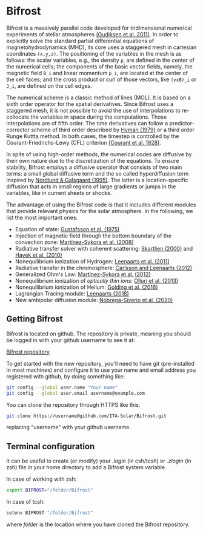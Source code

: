 

# Bifrost

Bifrost is a massively parallel code developed for tridimensional numerical experiments of stellar atmospheres [(Gudiksen et al. 2011)](http://adsabs.harvard.edu/abs/2011A%26A...531A.154G). In order to explicitly solve the standard partial differential equations of magnetohydrodynamics (MHD), its core uses a staggered mesh in cartesian coordinates `(x,y,z)`. The positioning of the variables in the mesh is as follows: the scalar variables, e.g., the density `ρ`, are defined in the center of the numerical cells; the components of the basic vector fields, namely, the magnetic field `B_i` and linear momentum `p_i`,  are located at the center of the cell faces;  and the cross product or curl of those vectors, like `(vxB)_i` or `J_i`, are defined on the cell edges.

The numerical scheme is a classic method of lines (MOL). It is based on a sixth order operator for the spatial derivatives. Since Bifrost uses a staggered mesh, it is not possible to avoid the use of interpolations to re-collocate the variables in space during the computations. Those interpolations are of fifth order. The time derivatives can follow a predictor-corrector scheme of third order described by [Hyman (1979)](https://ui.adsabs.harvard.edu/abs/1979acmp.proc..313H/abstract) or a third order Runge Kuttta method. In both cases, the timestep is controlled by the Courant-Friedrichs-Lewy (CFL) criterion [(Courant et al. 1928)](http://adsabs.harvard.edu/abs/1928MatAn.100...32C).

In spite of using high-order methods, the numerical codes are diffusive by their own nature due to the discretization of the equations. To ensure stability, Bifrost employs a diffusive operator that consists of two main terms: a small global diffusive term and the so called hyperdiffusion term inspired by [Nordlund & Galsgaard (1995)](http://sirrah.troja.mff.cuni.cz/~toast/archiv/nordlund-95.ps). The latter is a location-specific diffusion that acts in small regions of large gradients or jumps in the variables, like in current sheets or shocks.

The advantage of using the Bifrost code is that it includes different modules that provide relevant physics for the solar atmosphere. In the following, we list the most important ones:

- Equation of state: [Gustafsson et al. (1975)](http://adsabs.harvard.edu/abs/1975A%26A....42..407G)
- Injection of magnetic field through the bottom boundary of the convection zone: [Martínez-Sykora et al. (2008)](http://adsabs.harvard.edu/abs/2008ApJ...679..871M)
- Radiative transfer solver with coherent scattering: [Skartlien (2000)](http://adsabs.harvard.edu/abs/2000ApJ...536..465S) and [Hayek et al. (2010)](http://adsabs.harvard.edu/abs/2010A%26A...517A..49H)
- Nonequilibrium ionization of Hydrogen: [Leenaarts et al. (2011)](http://adsabs.harvard.edu/abs/2011A%26A...530A.124L)
- Radiative transfer in the chromosphere: [Carlsson and Leenaarts (2012)](http://adsabs.harvard.edu/abs/2012A%26A...539A..39C)
- Generalized Ohm's Law: [Martínez-Sykora et al. (2012)](http://adsabs.harvard.edu/abs/2012ApJ...753..161M)
- Nonequilibrium ionization of _optically thin ions_: [Olluri et al. (2013)](http://adsabs.harvard.edu/abs/2013AJ....145...72O)
- Nonequilibrium ionization of Helium: [Golding et al. (2016)](http://adsabs.harvard.edu/abs/2016ApJ...817..125G)
- Lagrangian Tracing module: [Leenaarts (2018)](http://adsabs.harvard.edu/abs/2018A%26A...616A.136L)
- New ambipolar diffusion module: [Nóbrega-Siverio et al. (2020)](https://ui.adsabs.harvard.edu/abs/2020A%26A...638A..79N/abstract)



## Getting Bifrost

Bifrost is located on github. The repository is private, meaning you
should be logged in with your github username to see it at:

[Bifrost repository](https://github.com/ITA-Solar/Bifrost)

To get started with the new repository, you'll need to have git
(pre-installed in most machines) and configure it to use your name and
email address you registered with github, by doing something like:

``` bash
git config --global user.name "Your name"  
git config --global user.email username@example.com
```

You can clone the repository through HTTPS like this:

```bash
git clone https://username@github.com/ITA-Solar/Bifrost.git
```

replacing "username" with your github username.

## Terminal configuration

It can be useful to create (or modify) your _.login_ (in csh/tcsh) or _.zlogin_ (in zsh) file in your home directory to add a Bifrost system variable.

In case of working with zsh:  
```bash
export BIFROST="/folder/Bifrost"
```
In case of tcsh:  
```bash
setenv BIFROST "/folder/Bifrost"
```
where _folder_ is the location where you have cloned the Bifrost repository. 
